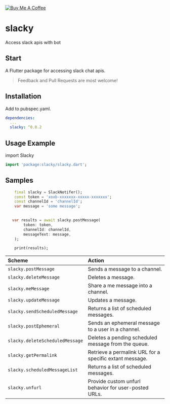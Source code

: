 [![Buy Me A Coffee](https://img.shields.io/badge/Donate-Buy%20Me%20A%20Coffee-yellow.svg)](https://www.buymeacoffee.com/nuache)

# slacky

Access slack apis with bot

## Start

A Flutter package for accessing slack chat apis.

> Feedback and Pull Requests are most welcome!

## Installation

Add to pubspec.yaml.

```yaml
dependencies:
  ...
  slacky: ^0.0.2
```





## Usage Example

import Slacky

```dart
import 'package:slacky/slacky.dart';
```

## Samples
```dart
    final slacky = SlackNotifer();
    const token = 'xoxb-xxxxxxx-xxxxx-xxxxxxx';
    const channelId = 'channelId';
    var message = 'some message';
```

```dart
    
   var results = await slacky.postMessage(
        token: token,
        channelId: channelId, 
        messageText: message,
    );

    print(results);
```

| Scheme | Action |
|:---|:---|
| `slacky.postMessage`| Sends a message to a channel. |
| `slacky.deleteMessage` | Deletes a message. |
| `slacky.meMessage`  | Share a me message into a channel. |
| `slacky.updateMessage` | Updates a message. |
| `slacky.sendScheduledMessage` | Returns a list of scheduled messages. |
| `slacky.postEphemeral` | Sends an ephemeral message to a user in a channel. |
| `slacky.deleteScheduledMessage` | Deletes a pending scheduled message from the queue. |
| `slacky.getPermalink` | Retrieve a permalink URL for a specific extant message. |
| `slacky.scheduledMessageList` | Returns a list of scheduled messages. |
| `slacky.unfurl` | Provide custom unfurl behavior for user-posted URLs. |
